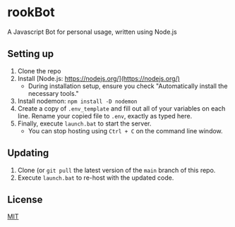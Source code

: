 # rookBot
A Javascript Bot for personal usage, written using Node.js

## Setting up
1. Clone the repo
2. Install [Node.js: https://nodejs.org/](https://nodejs.org/)
     * During installation setup, ensure you check "Automatically install the necessary tools."
3. Install nodemon: ``npm install -D nodemon``
4. Create a copy of ``.env_template`` and fill out all of your variables on each line. Rename your copied file to ``.env``, exactly as typed here.
5. Finally, execute ``launch.bat`` to start the server.
     * You can stop hosting using ``Ctrl + C`` on the command line window.

## Updating
1. Clone (or ``git pull`` the latest version of the ``main`` branch of this repo.
2. Execute ``launch.bat`` to re-host with the updated code.

## License
[MIT](https://choosealicense.com/licenses/mit/)